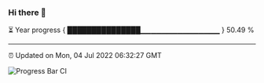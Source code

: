### Hi there 👋

⏳ Year progress { ███████████████▁▁▁▁▁▁▁▁▁▁▁▁▁▁▁ } 50.49 %

---

⏰ Updated on Mon, 04 Jul 2022 06:32:27 GMT

![Progress Bar CI](https://github.com/ZhaoGui/ZhaoGui/workflows/Progress%20Bar%20CI/badge.svg)
